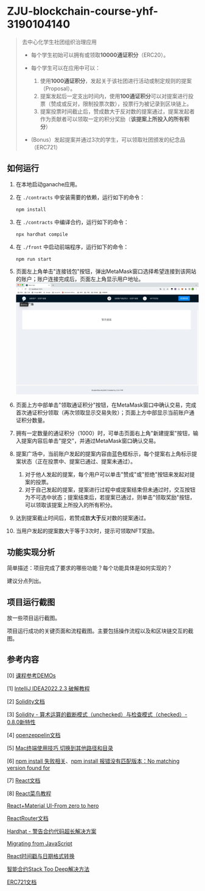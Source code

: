 # ZJU-blockchain-course-yhf-3190104140

> 
> 
> 去中心化学生社团组织治理应用 
> 
> - 每个学生初始可以拥有或领取**10000通证积分**（ERC20）。 
> - 每个学生可以在应用中可以： 
>    1. 使用**1000通证积分**，发起关于该社团进行活动或制定规则的提案（Proposal）。 
>    2. 提案发起后一定支出时间内，使用**100通证积分**可以对提案进行投票（赞成或反对，限制投票次数），投票行为被记录到区块链上。 
>    3. 提案投票时间截止后，赞成数大于反对数的提案通过，提案发起者作为贡献者可以领取一定的积分奖励（**该提案上所投入的所有积分**）
> 
> - (Bonus）发起提案并通过3次的学生，可以领取社团颁发的纪念品（ERC721）


## 如何运行

1. 在本地启动ganache应用。

2. 在 `./contracts` 中安装需要的依赖，运行如下的命令：
    ```bash
    npm install
    ```
3. 在 `./contracts` 中编译合约，运行如下的命令：
    ```bash
    npx hardhat compile
    ```
4. 在 `./front` 中启动前端程序，运行如下的命令：
    ```bash
    npm run start
    ```
5. 页面左上角单击"连接钱包"按钮，弹出MetaMask窗口选择希望连接到该网站的账户；账户连接完成后，页面左上角显示用户地址。
![img_1.png](source/img_1.png)
6. 页面上方中部单击"领取通证积分"按钮，在MetaMask窗口中确认交易，完成首次通证积分领取（再次领取显示交易失败）；页面上方中部显示当前账户通证积分数量。
7. 拥有一定数量的通证积分（1000）时，可单击页面右上角"新建提案"按钮，输入提案内容后单击"提交"，并通过MetaMask窗口确认交易。
8. 提案广场中，当前账户发起的提案内容由蓝色框标示，每个提案右上角标示提案状态（正在投票中、提案已通过、提案未通过）。
   1. 对于他人发起的提案，每个用户可以单击"赞成"或"拒绝"按钮来发起对提案的投票。
   2. 对于自己发起的提案，提案进行过程中或提案结束但未通过时，交互按钮为不可选中状态；提案结束后，若提案已通过，则单击"领取奖励"按钮，可以领取该提案上所投入的所有积分。
9. 达到提案截止时间后，若赞成数**大于**反对数的提案通过。
10. 当用户发起的提案数大于等于3次时，提示可领取NFT奖励。

## 功能实现分析

简单描述：项目完成了要求的哪些功能？每个功能具体是如何实现的？

建议分点列出。

## 项目运行截图

放一些项目运行截图。

项目运行成功的关键页面和流程截图。主要包括操作流程以及和区块链交互的截图。

## 参考内容

[0] [课程参考DEMOs](https://github.com/LBruyne/blockchain-course-demos)

[1] [IntelliJ IDEA2022.2.3 破解教程 ](http://blog.idejihuo.com/jetbrains/intellij-idea-2022-2-3-tutorial-permanently-activate-tutorial.html)

[2] [Solidity文档](https://docs.soliditylang.org/en/v0.8.17/)

[3] [Solidity - 算术运算的截断模式（unchecked）与检查模式（checked）- 0.8.0新特性](https://blog.csdn.net/ling1998/article/details/125550140)

[4] [openzeppelin文档](https://docs.openzeppelin.com/contracts/3.x/)

[5] [Mac终端使用技巧 切换到其他路径和目录](https://blog.csdn.net/robinson_911/article/details/53054104)

[6] [npm install 失败相关](https://blog.csdn.net/yqx_123/article/details/118787849)、[npm install 报错没有匹配版本：No matching version found for](https://blog.csdn.net/qq_27127385/article/details/104922311)

[7] [React文档](https://create-react-app.dev/docs/getting-started/)

[8] [React菜鸟教程](https://www.runoob.com/react/react-tutorial.html)



[React+Material UI-From zero to hero](https://www.youtube.com/playlist?list=PLDxCaNaYIuUlG5ZqoQzFE27CUOoQvOqnQ)

[ReactRouter文档](https://reactrouter.com/en/main/start/tutorial)

[Hardhat - 警告合约代码超长解决方案](https://blog.csdn.net/ling1998/article/details/125158721)

[Migrating from JavaScript](https://www.typescriptlang.org/docs/handbook/migrating-from-javascript.html)

[React时间戳与日期格式转换](https://blog.csdn.net/weixin_39566210/article/details/118417477)

[智能合约Stack Too Deep解决方法](https://www.jianshu.com/p/b3f7fdfce5f9)

[ERC721文档](https://docs.openzeppelin.com/contracts/4.x/erc721)
